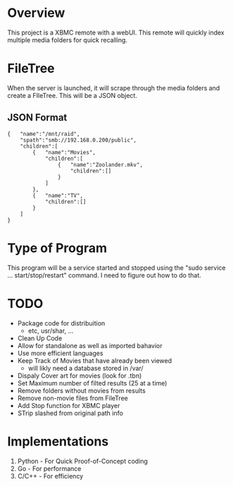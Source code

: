 
# Overview
This project is a XBMC remote with a webUI.
This remote will quickly index multiple media folders for quick recalling.

# FileTree
When the server is launched, it will scrape through the media folders and create a FIleTree.
This will be a JSON object.

## JSON Format
    {   "name":"/mnt/raid",
        "spath":"smb://192.168.0.200/public",
        "children":[
            {   "name":"Movies",
                "children":[
                    {   "name":"Zoolander.mkv",
                        "children":[]
                    }
                ]
            },
            {   "name":"TV",
                "children":[]
            }
        ]
    }

# Type of Program
This program will be a service started and stopped using the "sudo service ... start/stop/restart" command.
I need to figure out how to do that. 

# TODO
* Package code for distribuition
    * etc, usr/shar, ...
* Clean Up Code
* Allow for standalone as well as imported bahavior
* Use more efficient languages
* Keep Track of Movies that have already been viewed
    * will likly need a database stored in /var/
* Dispaly Cover art for movies (look for .tbn)
* Set Maximum number of filted results (25 at a time)
* Remove folders without movies from results
* Remove non-movie files from FileTree
* Add Stop function for XBMC player
* STrip slashed from original path info

# Implementations
1. Python - For Quick Proof-of-Concept coding
2. Go - For performance
3. C/C++ - For efficiency

